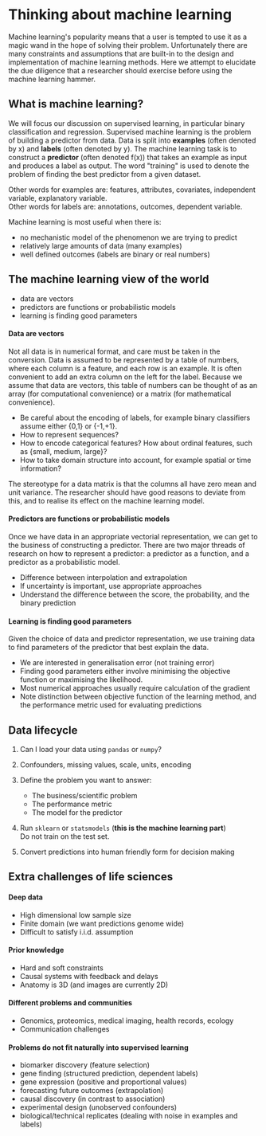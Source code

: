 # Thinking about machine learning

Machine learning's popularity means that a user is tempted to use it as a magic wand in the hope
of solving their problem. Unfortunately there are many constraints and assumptions that are
built-in to the design and implementation of machine learning methods. Here we attempt to
elucidate the due diligence that a researcher should exercise before using the machine
learning hammer.

## What is machine learning?

We will focus our discussion on supervised learning, in particular binary classification and
regression. Supervised machine learning is the problem of building a predictor from data.
Data is split into **examples** (often denoted by x) and **labels**
(often denoted by y).
The machine learning task is to construct a **predictor**
(often denoted f(x)) that takes an example as input and produces a label as output.
The word "training" is used to denote the problem of finding the best predictor from
a given dataset.

Other words for examples are: features, attributes, covariates, independent variable,
explanatory variable.  
Other words for labels are: annotations, outcomes, dependent variable.

Machine learning is most useful when there is:
- no mechanistic model of the phenomenon we are trying to predict
- relatively large amounts of data (many examples)
- well defined outcomes (labels are binary or real numbers)

## The machine learning view of the world

- data are vectors
- predictors are functions or probabilistic models
- learning is finding good parameters

#### Data are vectors

Not all data is in numerical format, and care must be taken in the conversion.
Data is assumed to be represented by a table of numbers, where each column is a feature,
and each row is an example. It is often convenient to add an extra column on the left
for the label. Because we assume that data are vectors, this table of numbers can be
thought of as an array (for computational convenience) or a matrix
(for mathematical convenience).
- Be careful about the encoding of labels, for example binary classifiers assume either
  {0,1} or {-1,+1}.
- How to represent sequences?
- How to encode categorical features? How about ordinal features, such as {small, medium, large}?
- How to take domain structure into account, for example spatial or time information?

The stereotype for a data matrix is that the columns all have zero mean and unit variance.
The researcher should have good reasons to deviate from this, and to realise its effect
on the machine learning model.

#### Predictors are functions or probabilistic models

Once we have data in an appropriate vectorial representation, we can get to the business
of constructing a predictor. There are two major threads of research on how to represent a
predictor: a predictor as a function, and a predictor as a probabilistic model.

- Difference between interpolation and extrapolation
- If uncertainty is important, use appropriate approaches
- Understand the difference between the score, the probability, and the binary prediction

#### Learning is finding good parameters

Given the choice of data and predictor representation, we use training data to find
parameters of the predictor that best explain the data.
- We are interested in generalisation error (not training error)
- Finding good parameters either involve minimising the objective function or maximising
  the likelihood.
- Most numerical approaches usually require calculation of the gradient
- Note distinction between objective function of the learning method, and the performance
  metric used for evaluating predictions

## Data lifecycle

1. Can I load your data using `pandas` or `numpy`?
2. Confounders, missing values, scale, units, encoding
3. Define the problem you want to answer:
    - The business/scientific problem
    - The performance metric
    - The model for the predictor

4. Run `sklearn` or `statsmodels` (**this is the machine learning part**)  
  Do not train on the test set.
5. Convert predictions into human friendly form for decision making

## Extra challenges of life sciences

#### Deep data
- High dimensional low sample size
- Finite domain (we want predictions genome wide)
- Difficult to satisfy i.i.d. assumption

#### Prior knowledge
- Hard and soft constraints
- Causal systems with feedback and delays
- Anatomy is 3D (and images are currently 2D)

#### Different problems and communities
- Genomics, proteomics, medical imaging, health records, ecology
- Communication challenges

#### Problems do not fit naturally into supervised learning
- biomarker discovery (feature selection)
- gene finding (structured prediction, dependent labels)
- gene expression (positive and proportional values)
- forecasting future outcomes (extrapolation)
- causal discovery (in contrast to association)
- experimental design (unobserved confounders)
- biological/technical replicates (dealing with noise in examples and labels)
